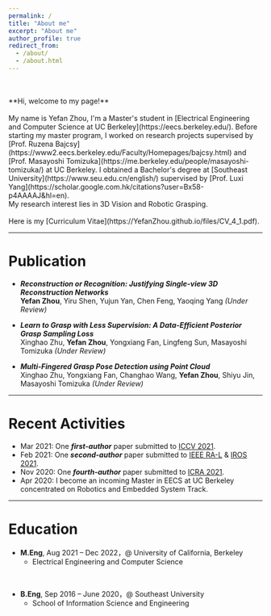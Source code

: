 ```yaml
---
permalink: /
title: "About me"
excerpt: "About me"
author_profile: true
redirect_from: 
  - /about/
  - /about.html
---
```

<br/>
<br/>
**Hi, welcome to my page!**
<br/>
<br/>
My name is Yefan Zhou, I'm a Master's student in [Electrical Engineering and Computer Science at UC Berkeley](https://eecs.berkeley.edu/). Before starting my master program, I worked on research projects supervised by [Prof. Ruzena Bajcsy](https://www2.eecs.berkeley.edu/Faculty/Homepages/bajcsy.html) and [Prof. Masayoshi Tomizuka](https://me.berkeley.edu/people/masayoshi-tomizuka/) at UC Berkeley. I obtained a Bachelor's degree at [Southeast University](https://www.seu.edu.cn/english/) supervised by [Prof. Luxi Yang](https://scholar.google.com.hk/citations?user=Bx58-p4AAAAJ&hl=en).
  
<br/>
My research interest lies in 3D Vision and Robotic Grasping.
<br/>
<br/>
Here is my [Curriculum Vitae](https://YefanZhou.github.io/files/CV_4_1.pdf).

------


Publication
======
* ***Reconstruction or Recognition: Justifying Single-view 3D Reconstruction Networks***  
  **Yefan Zhou**, Yiru Shen, Yujun Yan, Chen Feng, Yaoqing Yang  *(Under Review)*

* ***Learn to Grasp with Less Supervision: A Data-Efficient Posterior Grasp Sampling Loss***  
  Xinghao Zhu, **Yefan Zhou**, Yongxiang Fan, Lingfeng Sun, Masayoshi Tomizuka  *(Under Review)*

* ***Multi-Fingered Grasp Pose Detection using Point Cloud***  
  Xinghao Zhu, Yongxiang Fan, Changhao Wang, **Yefan Zhou**, Shiyu Jin, Masayoshi Tomizuka  *(Under Review)* 

------



Recent Activities
======
* Mar 2021: One ***first-author*** paper submitted to [ICCV 2021](http://iccv2021.thecvf.com/home).
* Feb 2021: One ***second-author*** paper submitted to [IEEE RA-L](https://www.ieee-ras.org/publications/ra-l) & [IROS 2021](https://www.iros2021.org/).
* Nov 2020: One ***fourth-author*** paper submitted to [ICRA 2021](http://www.icra2021.org/).
* Apr 2020: I become an incoming Master in EECS at UC Berkeley concentrated on Robotics and Embedded System Track.

------



Education
======
* **M.Eng**, Aug 2021 – Dec 2022，@ University of California, Berkeley  
	* Electrical Engineering and Computer Science
<br/>

* **B.Eng**, Sep 2016 – June 2020，@ Southeast University  
	* School of Information Science and Engineering  

  
  
  
  
  


